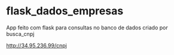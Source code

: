 # flask_dados_empresas
App feito com flask para consultas no banco de dados criado por busca_cnpj 

http://34.95.236.99/cnpj
